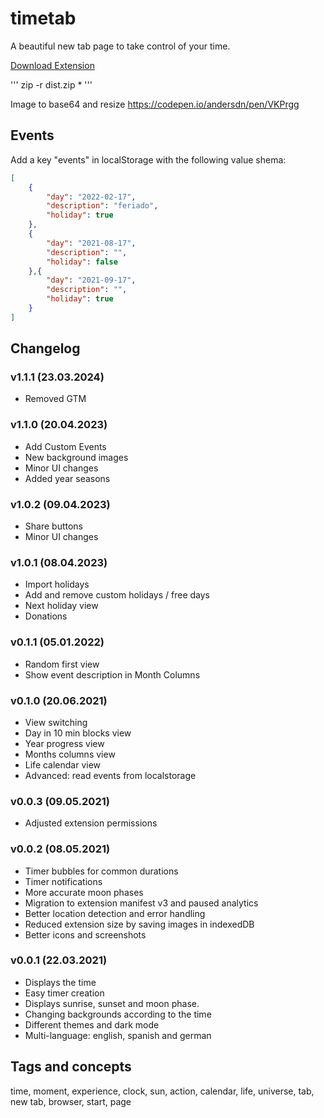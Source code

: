 # timetab

A beautiful new tab page to take control of your time.

[Download Extension](https://chrome.google.com/webstore/detail/timetab/liobdfgkcgpgfeoemlcoelichpjpbkhe)

'''
zip -r dist.zip *
'''

Image to base64 and resize
https://codepen.io/andersdn/pen/VKPrgg

## Events

Add a key "events" in localStorage with the following value shema:

```json
[
    {
        "day": "2022-02-17",
        "description": "feriado",
        "holiday": true
    },
    {
        "day": "2021-08-17",
        "description": "",
        "holiday": false
    },{
        "day": "2021-09-17",
        "description": "",
        "holiday": true
    }
]
```

## Changelog

### v1.1.1 (23.03.2024)

 - Removed GTM

### v1.1.0 (20.04.2023)

 - Add Custom Events
 - New background images
 - Minor UI changes
 - Added year seasons

### v1.0.2 (09.04.2023)

 - Share buttons
 - Minor UI changes

### v1.0.1 (08.04.2023)

 - Import holidays
 - Add and remove custom holidays / free days
 - Next holiday view
 - Donations

### v0.1.1 (05.01.2022)

 - Random first view
 - Show event description in Month Columns

### v0.1.0 (20.06.2021)

 - View switching
 - Day in 10 min blocks view
 - Year progress view
 - Months columns view
 - Life calendar view
 - Advanced: read events from localstorage

### v0.0.3 (09.05.2021)

 - Adjusted extension permissions

### v0.0.2 (08.05.2021)

 - Timer bubbles for common durations
 - Timer notifications
 - More accurate moon phases
 - Migration to extension manifest v3 and paused analytics
 - Better location detection and error handling
 - Reduced extension size by saving images in indexedDB
 - Better icons and screenshots

### v0.0.1 (22.03.2021)

 - Displays the time
 - Easy timer creation
 - Displays sunrise, sunset and moon phase.
 - Changing backgrounds according to the time
 - Different themes and dark mode
 - Multi-language: english, spanish and german

## Tags and concepts

time, moment, experience, clock, sun, action, calendar, life, universe, tab, new tab, browser, start, page